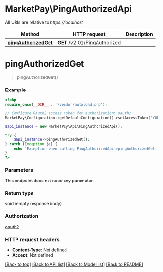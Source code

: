 # MarketPay\PingAuthorizedApi

All URIs are relative to *https://localhost*

Method | HTTP request | Description
------------- | ------------- | -------------
[**pingAuthorizedGet**](PingAuthorizedApi.md#pingAuthorizedGet) | **GET** /v2.01/PingAuthorized | 


# **pingAuthorizedGet**
> pingAuthorizedGet()



### Example
```php
<?php
require_once(__DIR__ . '/vendor/autoload.php');

// Configure OAuth2 access token for authorization: oauth2
MarketPay\Configuration::getDefaultConfiguration()->setAccessToken('YOUR_ACCESS_TOKEN');

$api_instance = new MarketPay\Api\PingAuthorizedApi();

try {
    $api_instance->pingAuthorizedGet();
} catch (Exception $e) {
    echo 'Exception when calling PingAuthorizedApi->pingAuthorizedGet: ', $e->getMessage(), PHP_EOL;
}
?>
```

### Parameters
This endpoint does not need any parameter.

### Return type

void (empty response body)

### Authorization

[oauth2](../../README.md#oauth2)

### HTTP request headers

 - **Content-Type**: Not defined
 - **Accept**: Not defined

[[Back to top]](#) [[Back to API list]](../../README.md#documentation-for-api-endpoints) [[Back to Model list]](../../README.md#documentation-for-models) [[Back to README]](../../README.md)

